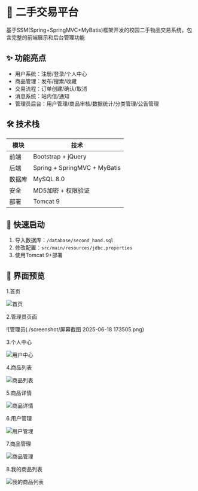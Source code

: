 # 🛒 二手交易平台

基于SSM(Spring+SpringMVC+MyBatis)框架开发的校园二手物品交易系统，包含完整的前端展示和后台管理功能

## ✨ 功能亮点
- 用户系统：注册/登录/个人中心
- 商品管理：发布/搜索/收藏
- 交易流程：订单创建/确认/取消
- 消息系统：站内信/通知
- 管理员后台：用户管理/商品审核/数据统计/分类管理/公告管理

## 🛠 技术栈
| 模块       | 技术                     |
|------------|--------------------------|
| 前端       | Bootstrap + jQuery       |
| 后端       | Spring + SpringMVC + MyBatis |
| 数据库     | MySQL 8.0               |
| 安全       | MD5加密 + 权限验证       |
| 部署       | Tomcat 9                |

## 🚀 快速启动
1. 导入数据库：`/database/second_hand.sql`
2. 修改配置：`src/main/resources/jdbc.properties`
3. 使用Tomcat 9+部署

## 📸 界面预览
1.首页

![首页](./screenshot/1.png)

2.管理员页面

![管理员(./screenshot/屏幕截图 2025-06-18 173505.png)

3.个人中心

![用户中心](./screenshot/2.png)

4.商品列表

![商品列表](./screenshot/7.png)

5.商品详情

![商品详情](./screenshot/8.png)

6.用户管理

![用户管理](./screenshot/3.png)

7.商品管理

![商品管理](./screenshot/4.png)

8.我的商品列表

![我的商品列表](./screenshot/6.png)
